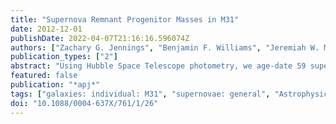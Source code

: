 ```yaml
---
title: "Supernova Remnant Progenitor Masses in M31"
date: 2012-12-01
publishDate: 2022-04-07T21:16:16.596074Z
authors: ["Zachary G. Jennings", "Benjamin F. Williams", "Jeremiah W. Murphy", "Julianne J. Dalcanton", "Karoline M. Gilbert", "Andrew E. Dolphin", "Morgan Fouesneau", "Daniel R. Weisz"]
publication_types: ["2"]
abstract: "Using Hubble Space Telescope photometry, we age-date 59 supernova remnants (SNRs) in the spiral galaxy M31 and use these ages to estimate zero-age main-sequence masses (M $_ZAMS$) for their progenitors. To accomplish this, we create color-magnitude diagrams (CMDs) and employ CMD fitting to measure the recent star formation history of the regions surrounding cataloged SNR sites. We identify any young coeval population that likely produced the progenitor star, then assign an age and uncertainty to that population. Application of stellar evolution models allows us to infer the M $_ZAMS$ from this age. Because our technique is not contingent on identification or precise location of the progenitor star, it can be applied to the location of any known SNRs. We identify significant young star formation around 53 of the 59 SNRs and assign progenitor masses to these, representing a factor of åisebox-0.5ex~2 increase over currently measured progenitor masses. We consider the remaining six SNRs as either probable Type Ia candidates or the result of core- collapse progenitors that have escaped their birth sites. In general, the distribution of recovered progenitor masses is bottom-heavy, showing a paucity of the most massive stars. If we assume a single power-law distribution, dN/dMvpropM $^ensuremathα$, then we find a distribution that is steeper than a Salpeter initial mass function (IMF) (ensuremathα = -2.35). In particular, we find values of ensuremathα outside the range -2.7 >= ensuremathα >= -4.4 to be inconsistent with our measured distribution at 95% confidence. If instead we assume a distribution that follows a Salpeter IMF up to some maximum mass, then we find that values of M $_Max$ > 26 are inconsistent with the measured distribution at 95% confidence. In either scenario, the data suggest that some fraction of massive stars may not explode. The result is preliminary and requires more SNRs and further analysis. In addition, we use our distribution to estimate a minimum mass for core collapse between 7.0 and 7.8 M $_ensuremathødot$."
featured: false
publication: "*apj*"
tags: ["galaxies: individual: M31", "supernovae: general", "Astrophysics - Astrophysics of Galaxies", "Astrophysics - Solar and Stellar Astrophysics"]
doi: "10.1088/0004-637X/761/1/26"
---
```


